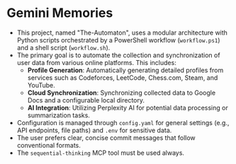 # Gemini Memories

- This project, named "The-Automaton", uses a modular architecture with Python scripts orchestrated by a PowerShell workflow (`workflow.ps1`) and a shell script (`workflow.sh`).
- The primary goal is to automate the collection and synchronization of user data from various online platforms. This includes:
  - **Profile Generation**: Automatically generating detailed profiles from services such as Codeforces, LeetCode, Chess.com, Steam, and YouTube.
  - **Cloud Synchronization**: Synchronizing collected data to Google Docs and a configurable local directory.
  - **AI Integration**: Utilizing Perplexity AI for potential data processing or summarization tasks.
- Configuration is managed through `config.yaml` for general settings (e.g., API endpoints, file paths) and `.env` for sensitive data.
- The user prefers clear, concise commit messages that follow conventional formats.
- The `sequential-thinking` MCP tool must be used always.
